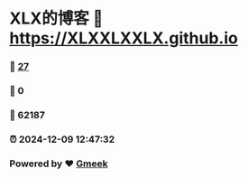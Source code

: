 # XLX的博客 :link: https://XLXXLXXLX.github.io 
### :page_facing_up: [27](https://XLXXLXXLX.github.io/tag.html) 
### :speech_balloon: 0 
### :hibiscus: 62187 
### :alarm_clock: 2024-12-09 12:47:32 
### Powered by :heart: [Gmeek](https://github.com/Meekdai/Gmeek)
